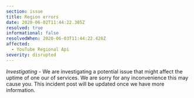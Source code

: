 ```yaml
---
section: issue
title: Region errors
date: 2020-06-02T11:44:22.305Z
resolved: true
informational: false
resolvedWhen: 2020-06-03T11:44:22.428Z
affected:
  - YouTube Regional Api
severity: disrupted
---
```

*Investigating* - We are investigating a potential issue that might affect the uptime of one our of services. We are sorry for any inconvenience this may cause you. This incident post will be updated once we have more information.